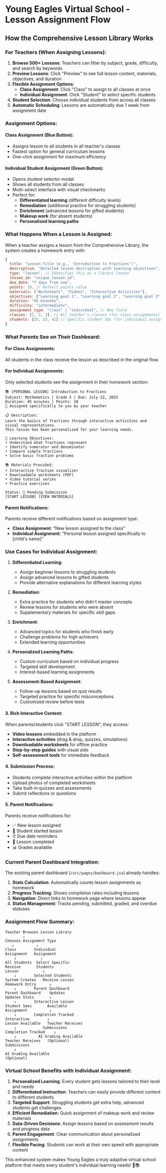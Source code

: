# Young Eagles Virtual School - Lesson Assignment Flow

## How the Comprehensive Lesson Library Works

### For Teachers (When Assigning Lessons):

1. **Browse 500+ Lessons**: Teachers can filter by subject, grade, difficulty, and search by keywords
2. **Preview Lessons**: Click "Preview" to see full lesson content, materials, objectives, and duration
3. **Flexible Assignment Options**: 
   - **Class Assignment**: Click "Class" to assign to all classes at once
   - **Individual Assignment**: Click "Student" to select specific students
4. **Student Selection**: Choose individual students from across all classes
5. **Automatic Scheduling**: Lessons are automatically due 1 week from assignment date

### Assignment Options:

#### Class Assignment (Blue Button):
- Assigns lesson to all students in all teacher's classes
- Fastest option for general curriculum lessons
- One-click assignment for maximum efficiency

#### Individual Student Assignment (Green Button):
- Opens student selector modal
- Shows all students from all classes
- Multi-select interface with visual checkmarks
- Perfect for:
  - **Differentiated learning** (different difficulty levels)
  - **Remediation** (additional practice for struggling students)
  - **Enrichment** (advanced lessons for gifted students)
  - **Makeup work** (for absent students)
  - **Personalized learning paths**

### What Happens When a Lesson is Assigned:

When a teacher assigns a lesson from the Comprehensive Library, the system creates a homework entry with:

```javascript
{
  title: "Lesson Title (e.g., 'Introduction to Fractions')",
  description: "Detailed lesson description with learning objectives",
  type: "lesson", // Identifies this as a library lesson
  lesson_id: "unique_lesson_id",
  due_date: "7 days from now",
  points: 10, // Default points value
  materials: ["Worksheets", "Videos", "Interactive Activities"],
  objectives: ["Learning goal 1", "Learning goal 2", "Learning goal 3"],
  duration: "45 minutes",
  difficulty: "intermediate",
  assignment_type: "class" | "individual", // New field
  classes: [1, 2, 3], // All teacher's classes (for class assignments)
  students: [15, 23, 41] // Specific student IDs (for individual assignments)
}
```

### What Parents See on Their Dashboard:

#### For Class Assignments:
All students in the class receive the lesson as described in the original flow.

#### For Individual Assignments:
Only selected students see the assignment in their homework section:

```
📚 [PERSONAL LESSON] Introduction to Fractions
Subject: Mathematics | Grade 5 | Due: July 22, 2025
Duration: 45 minutes | Points: 10
🎯 Assigned specifically to you by your teacher

📋 Description:
Learn the basics of fractions through interactive activities and visual representations.
This lesson has been personalized for your learning needs.

🎯 Learning Objectives:
• Understand what fractions represent
• Identify numerator and denominator
• Compare simple fractions
• Solve basic fraction problems

📚 Materials Provided:
• Interactive fraction visualizer
• Downloadable worksheets (PDF)
• Video tutorial series
• Practice exercises

Status: 📝 Pending Submission
[START LESSON] [VIEW MATERIALS]
```

#### Parent Notifications:
Parents receive different notifications based on assignment type:
- **Class Assignment**: "New lesson assigned to the class"
- **Individual Assignment**: "Personal lesson assigned specifically to [child's name]"

### Use Cases for Individual Assignment:

1. **Differentiated Learning**:
   - Assign beginner lessons to struggling students
   - Assign advanced lessons to gifted students
   - Provide alternative explanations for different learning styles

2. **Remediation**:
   - Extra practice for students who didn't master concepts
   - Review lessons for students who were absent
   - Supplementary materials for specific skill gaps

3. **Enrichment**:
   - Advanced topics for students who finish early
   - Challenge problems for high achievers
   - Extended learning opportunities

4. **Personalized Learning Paths**:
   - Custom curriculum based on individual progress
   - Targeted skill development
   - Interest-based learning assignments

5. **Assessment-Based Assignment**:
   - Follow-up lessons based on quiz results
   - Targeted practice for specific misconceptions
   - Customized review before tests

#### 3. **Rich Interactive Content**:
When parents/students click "START LESSON", they access:
- **Video lessons** embedded in the platform
- **Interactive activities** (drag & drop, quizzes, simulations)
- **Downloadable worksheets** for offline practice
- **Step-by-step guides** with visual aids
- **Self-assessment tools** for immediate feedback

#### 4. **Submission Process**:
- Students complete interactive activities within the platform
- Upload photos of completed worksheets
- Take built-in quizzes and assessments
- Submit reflections or questions

#### 5. **Parent Notifications**:
Parents receive notifications for:
- ✅ New lesson assigned
- 📝 Student started lesson
- ⏰ Due date reminders
- 🎉 Lesson completed
- 📊 Grades available

### Current Parent Dashboard Integration:

The existing parent dashboard (`/src/pages/Dashboard.jsx`) already handles:

1. **Stats Calculation**: Automatically counts lesson assignments as homework
2. **Progress Tracking**: Shows completion rates including lessons
3. **Navigation**: Direct links to homework page where lessons appear
4. **Status Management**: Tracks pending, submitted, graded, and overdue statuses

### Assignment Flow Summary:

```
Teacher Browses Lesson Library
        ↓
Chooses Assignment Type
   ↙          ↘
Class        Individual
Assignment   Assignment
    ↓           ↓
All Students  Select Specific
Receive       Students
Lesson           ↓
    ↓        Selected Students
System Creates   Receive Lesson
Homework Entry      ↓
    ↓        Parent Dashboard
Parent Dashboard    Updates
Updates Stats       ↓
    ↓        Interactive Lesson
Student Sees       Available
Assignment          ↓
    ↓        Completion Tracked
Interactive        ↓
Lesson Available   Teacher Receives
    ↓            Submissions
Completion Tracked    ↓
    ↓          AI Grading Available
Teacher Receives   (Optional)
Submissions
    ↓
AI Grading Available
(Optional)
```

### Virtual School Benefits with Individual Assignment:

1. **Personalized Learning**: Every student gets lessons tailored to their level and needs
2. **Differentiated Instruction**: Teachers can easily provide different content to different students
3. **Targeted Support**: Struggling students get extra help, advanced students get challenges
4. **Efficient Remediation**: Quick assignment of makeup work and review materials
5. **Data-Driven Decisions**: Assign lessons based on assessment results and progress data
6. **Parent Engagement**: Clear communication about personalized assignments
7. **Flexible Pacing**: Students can work at their own speed with appropriate content

This enhanced system makes Young Eagles a truly adaptive virtual school platform that meets every student's individual learning needs! 🎯📚
